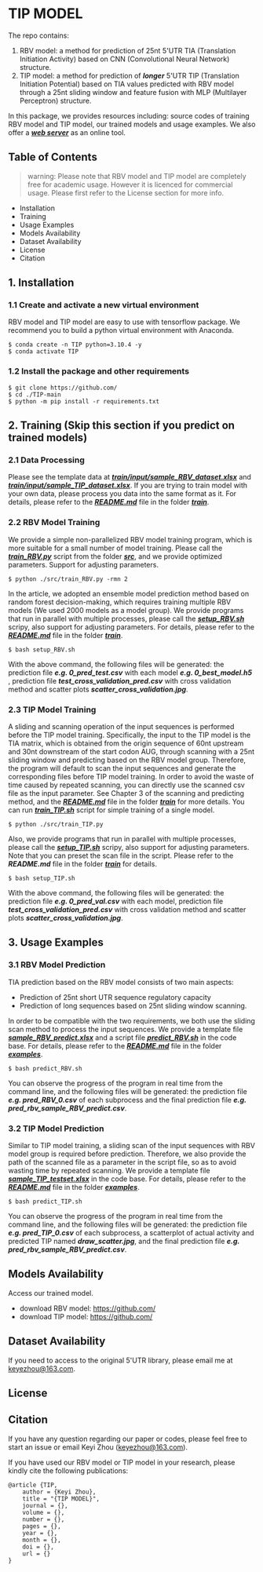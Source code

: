 # TIP MODEL
The repo contains:

1. RBV model: a method for prediction of 25nt 5'UTR TIA (Translation Initiation Activity) based on CNN (Convolutional Neural Network) structure.
2. TIP model: a method for prediction of ***longer*** 5'UTR TIP (Translation Initiation Potential) based on TIA values predicted with RBV model through a 25nt sliding window and feature fusion with MLP (Multilayer Perceptron) structure.

In this package, we provides resources including: source codes of training RBV model and TIP model, our trained models and usage examples. We also offer a ***[web server](https://www.baidu.com)*** as an online tool.

## Table of Contents
> warning: Please note that RBV model and TIP model are completely free for academic usage. However it is licenced for commercial usage. Please first refer to the License section for more info.

- Installation
- Training
- Usage Examples
- Models Availability
- Dataset Availability
- License
- Citation

## 1. Installation

### 1.1 Create and activate a new virtual environment
RBV model and TIP model are easy to use with tensorflow package. We recommend you to build a python virtual environment with Anaconda.
```
$ conda create -n TIP python=3.10.4 -y
$ conda activate TIP
```

### 1.2 Install the package and other requirements
```
$ git clone https://github.com/
$ cd ./TIP-main
$ python -m pip install -r requirements.txt
```

## 2. Training (Skip this section if you predict on trained models)

### 2.1 Data Processing
Please see the template data at ***[train/input/sample_RBV_dataset.xlsx](./train/input)*** and ***[train/input/sample_TIP_dataset.xlsx](./train/input)***. If you are trying to train model with your own data, please process you data into the same format as it. For details, please refer to the ***[README.md](./train/README.md)*** file in the folder ***[train](./train)***.

### 2.2 RBV Model Training
We provide a simple non-parallelized RBV model training program, which is more suitable for a small number of model training. Please call the ***[train_RBV.py](./src/train_RBV.py)*** script from the folder ***[src](./src)***, and we provide optimized parameters. Support for adjusting parameters.
```
$ python ./src/train_RBV.py -rmn 2
```
In the article, we adopted an ensemble model prediction method based on random forest decision-making, which requires training multiple RBV models (We used 2000 models as a model group). We provide programs that run in parallel with multiple processes, please call the ***[setup_RBV.sh](./setup_RBV.sh)*** scripy, also support for adjusting parameters. For details, please refer to the ***[README.md](./train/README.md)*** file in the folder ***[train](./train)***.
```
$ bash setup_RBV.sh
```
With the above command, the following files will be generated: the prediction file ***e.g. 0_pred_test.csv*** with each model ***e.g. 0_best_model.h5*** , prediction file ***test_cross_validation_pred.csv*** with cross validation method and scatter plots ***scatter_cross_validation.jpg***.


### 2.3 TIP Model Training
A sliding and scanning operation of the input sequences is performed before the TIP model training. Specifically, the input to the TIP model is the TIA matrix, which is obtained from the origin sequence of 60nt upstream and 30nt downstream of the start codon AUG, through scanning with a 25nt sliding window and predicting based on the RBV model group. Therefore, the program will default to scan the input sequences and generate the corresponding files before TIP model training. In order to avoid the waste of time caused by repeated scanning, you can directly use the scanned csv file as the input parameter. See Chapter 3 of the scanning and predicting method, and the ***[README.md](./train/README.md)*** file in the folder ***[train](./train)*** for more details. You can run ***[train_TIP.sh](./train_TIP.sh)*** script for simple training of a single model.
```
$ python ./src/train_TIP.py
```
Also, we provide programs that run in parallel with multiple processes, please call the ***[setup_TIP.sh](./setup_TIP.sh)*** scripy, also support for adjusting parameters. Note that you can preset the scan file in the script. Please refer to the ***README.md*** file in the folder ***[train](./train)*** for details.
```
$ bash setup_TIP.sh
```
With the above command, the following files will be generated: the prediction file ***e.g. 0_pred_val.csv*** with each model, prediction file ***test_cross_validation_pred.csv*** with cross validation method and scatter plots ***scatter_cross_validation.jpg***.


## 3. Usage Examples
### 3.1 RBV Model Prediction
TIA prediction based on the RBV model consists of two main aspects:
- Prediction of 25nt short UTR sequence regulatory capacity
- Prediction of long sequences based on 25nt sliding window scanning.

In order to be compatible with the two requirements, we both use the sliding scan method to process the input sequences. We provide a template file ***[sample_RBV_predict.xlsx](./examples/input)*** and a script file ***[predict_RBV.sh](./predict_RBV.sh)*** in the code base. For details, please refer to the ***[README.md](./examples/README.md)*** file in the folder ***[examples](./examples)***.
```
$ bash predict_RBV.sh 
```
You can observe the progress of the program in real time from the command line, and the following files will be generated: the prediction file ***e.g. pred_RBV_0.csv*** of each subprocess and the final prediction file ***e.g. pred_rbv_sample_RBV_predict.csv***.


### 3.2 TIP Model Prediction
Similar to TIP model training, a sliding scan of the input sequences with RBV model group is required before prediction. Therefore, we also provide the path of the scanned file as a parameter in the script file, so as to avoid wasting time by repeated scanning. We provide a template file ***[sample_TIP_testset.xlsx](./examples/input)*** in the code base. For details, please refer to the ***[README.md](./examples/README.md)*** file in the folder ***[examples](./examples)***.
```
$ bash predict_TIP.sh
```
You can observe the progress of the program in real time from the command line, and the following files will be generated: the prediction file ***e.g. pred_TIP_0.csv*** of each subprocess, a scatterplot of actual activity and predicted TIP named ***draw_scatter.jpg***, and the final prediction file ***e.g. pred_rbv_sample_RBV_predict.csv***.

## Models Availability
Access our trained model.
- download RBV model: https://github.com/
- download TIP model: https://github.com/

## Dataset Availability
If you need to access to the original 5'UTR library, please email me at keyezhou@163.com.

## License


## Citation
If you have any question regarding our paper or codes, please feel free to start an issue or email Keyi Zhou (keyezhou@163.com).

If you have used our RBV model or TIP model in your research, please kindly cite the following publications:

```
@article {TIP,
    author = {Keyi Zhou},
    title = "{TIP MODEL}",
    journal = {},
    volume = {},
    number = {},
    pages = {},
    year = {},
    month = {},
    doi = {},
    url = {}
}
```
